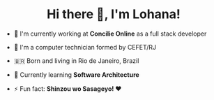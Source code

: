 <h1 align="center">Hi there 👋, I'm Lohana!</h1>
<!-- <h3 align="center">you can call me Loh</h3> -->

- 💼 I'm currently working at **Concilie Online** as a full stack developer

- 📝 I'm a computer technician formed by CEFET/RJ

- 🇧🇷 Born and living in Rio de Janeiro, Brazil

- 🌱 Currently learning **Software Architecture**

- ⚡ Fun fact: **Shinzou wo Sasageyo! ❤**

<!--

<center>
    <table align="center">
      <tr>
          <td>
              <img width="440px" align="center" src="https://github-readme-stats.vercel.app/api?username=heyloh&count_private=true&hide_border=true&show_icons=true" />
          </td>
      </tr>  
      <tr>
          <td>
              <img width="440px" align="center" src="https://github-readme-stats.vercel.app/api/top-langs/?username=heyloh&layout=compact" />
          </td>
      </tr>
    </table>
</center>


-->

